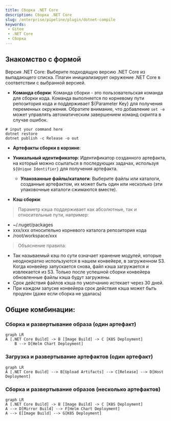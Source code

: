 ```yaml
---
title: Сборка .NET Core
description: Сборка .NET Core
slug: /enterprise/pipeline/plugin/dotnet-compile
keywords:
 - Gitee
 - .NET Core
 - Сборка
---
```


## Знакомство с формой

Версия .NET Core: Выберите подходящую версию .NET Core из выпадающего списка. Плагин инициализирует окружение .NET Core в соответствии с выбранной версией.

- **Команда сборки**: Команда сборки - это пользовательская команда для сборки кода. Команда выполняется по корневому пути репозитория кода и поддерживает ${Parameter Key} для получения переменных окружения. Обратите внимание, что добавление `set -e` может управлять автоматическим завершением команд скрипта в случае ошибок.

```shell
# input your command here
dotnet restore
dotnet publish -c Release -o out
```

- **Артефакты сборки в корзине**:
- **Уникальный идентификатор**: Идентификатор созданного артефакта, на который можно ссылаться в последующих задачах, используя `${Unique Identifier}` для получения артефакта.
    - **Упакованные файлы/каталоги**: Выберите файлы или каталоги, созданные артефактом, их может быть один или несколько (эти упаковочные каталоги сжимаются вместе).

- **Кэш сборки**:

> Параметр кэша поддерживает как абсолютные, так и относительные пути, например:

- ~/.nuget/packages
- xxx/xxx относительно корневого каталога репозитория кода
- /root/workspace/xxx

> Объяснение правила:

- Так называемый кэш по сути означает хранение модулей, которые неоднократно используются в нашем конвейере, в загруженном S3. Когда конвейер запускается снова, файл кэша загружается и извлекается из S3.
Только после успешной сборки конвейера обновленные файлы кэша будут загружены.
- Срок действия файлов кэша по умолчанию истекает через 30 дней.
- При каждом запуске конвейера срок действия кэша может быть продлен (даже если сборка не удалась)

## Общие комбинации:

### Сборка и развертывание образа (один артефакт)

```mermaid
graph LR
A [.NET Core Build] -> B [Image Build] -> C [K8S Deployment]
    B --> D[Helm Chart Deployment]
```

### Загрузка и развертывание артефактов (один артефакт)

```mermaid
graph LR
A [.NET Core Build] --> B[Upload Artifacts] --> C[Release] --> D[Host Deployment]
```

### Сборка и развертывание образов (несколько артефактов)

```mermaid
graph LR
A [.NET Core Build] -> B [Image Build] -> C [K8S Deployment]
A --> D[Mirror Build] --> F[Helm Chart Deployment]
A --> E[Image Build] --> G[K8S Deployment]
```